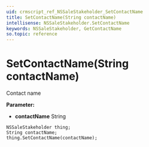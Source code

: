 ```yaml
---
uid: crmscript_ref_NSSaleStakeholder_SetContactName
title: SetContactName(String contactName)
intellisense: NSSaleStakeholder.SetContactName
keywords: NSSaleStakeholder, GetContactName
so.topic: reference
---
```


# SetContactName(String contactName)

Contact name

**Parameter:** 
 - **contactName** String

```crmscript
NSSaleStakeholder thing;
String contactName;
thing.SetContactName(contactName);
```

